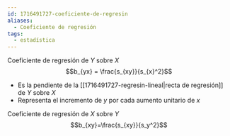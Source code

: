 ```yaml
---
id: 1716491727-coeficiente-de-regresin
aliases:
  - Coeficiente de regresión
tags:
  - estadística
---
```



Coeficiente de regresión de $Y$ sobre $X$
$$b_{yx} = \frac{s_{xy}}{s_{x}^2}$$
- Es la pendiente de la [[1716491727-regresin-lineal|recta de regresión]] de $Y$ sobre $X$
- Representa el incremento de $y$ por cada aumento unitario de $x$

Coeficiente de regresión de $X$ sobre $Y$
$$b_{xy}=\frac{s_{xy}}{s_y^2}$$